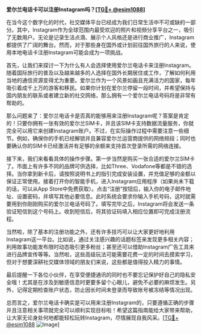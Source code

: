 **爱尔兰电话卡可以注册Instagram吗？[[TG💪+ @esim1088](https://t.me/s/esim1088)]**

在当今这个数字化的时代，社交媒体平台已经成为我们日常生活中不可或缺的一部分。其中，Instagram作为全球范围内最受欢迎的照片和视频分享平台之一，吸引了无数用户。无论是记录生活点滴、展示个人风格还是进行商业推广，Instagram都提供了广阔的舞台。然而，对于那些身在国外或计划前往国外旅行的人来说，使用本地电话卡注册Instagram可能会成为一项挑战。

首先，让我们来探讨一下为什么有人会选择使用爱尔兰电话卡来注册Instagram。随着国际旅行的普及以及越来越多的人选择在国外长期居住或工作，了解如何利用当地的通信资源变得尤为重要。爱尔兰作为一个风景如画且充满活力的国家，每年吸引着成千上万的游客和移民。如果你计划在爱尔兰停留一段时间，并希望保持与国内朋友的联系或者建立新的社交网络，那么拥有一个爱尔兰电话号码将是非常有帮助的。

那么问题来了：爱尔兰电话卡是否真的能够用来注册Instagram呢？答案是肯定的！只要你拥有一张有效的爱尔兰SIM卡，并且该SIM卡支持数据流量服务，你就完全可以用它来创建Instagram账户。不过，在实际操作过程中需要注意一些细节。例如，确保你的手机已经解锁并且兼容爱尔兰运营商提供的网络频段；同时也要确认你的SIM卡已经激活并有足够的余额来支持首次登录所需的网络连接。

接下来，我们来看看具体的操作步骤。第一步当然是购买一张合适的爱尔兰SIM卡了。市面上有许多不同的品牌可供选择，比如Three、Vodafone等都是不错的选择。当你拿到新卡后，请按照说明书上的指引完成安装设置，并充值足够的金额以保证正常使用。接着打开你的智能手机，进入Instagram应用程序（如果尚未下载的话，可以从App Store中免费获取）。点击“注册”按钮后，输入你的电子邮件地址、设置密码，并填写其他必要信息。此时系统会要求你输入手机号码，这时就需要用到你刚刚购买的爱尔兰电话号码了。填写完毕之后，Instagram将会发送一条验证短信到这个号码上。收到短信后，将其验证码填入相应位置即可完成注册流程。

当然啦，除了基本的注册功能之外，还有许多技巧可以让大家更好地利用Instagram这一平台。比如说，通过关注感兴趣的话题标签来发现更多相关内容；利用故事功能发布限时动态吸引更多粉丝；甚至还可以借助Instagram广告工具来进行品牌宣传等等。当然啦，这些高级玩法可能需要花费一定的时间去摸索学习，但对于想要深耕社交媒体领域的朋友们来说，这些都是值得投入精力的事情。

最后提醒一下各位小伙伴，在享受便捷通讯的同时也不要忘记保护好自己的隐私安全哦！尤其是在涉及到敏感信息时更要多留个心眼儿，避免不必要的麻烦发生。另外，记得定期检查账户状态，防止因长时间未登录而导致账号被冻结等情况出现。

总而言之，爱尔兰电话卡确实是可以用来注册Instagram的，只要遵循正确的步骤并且注意相关事项就完全可以顺利实现目标啦！希望这篇指南能给大家带来帮助，让大家无论身处何地都能轻松玩转Instagram，尽情展现自我风采。[[TG💪+ @esim1088](https://t.me/s/esim1088) ![Image](https://i.postimg.cc/4NQfJmqS/Snipaste-2025-05-13-00-14-12.png)]
